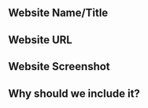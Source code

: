 ## Website Name/Title

<!-- Please submit the website name/title here -->

## Website URL

<!-- Please submit the website URL here -->

## Website Screenshot

<!-- Please submit a 1000px x 800px image. Please see CONTRIBUTING.md for more details -->

## Why should we include it?

<!-- This description is optional -->